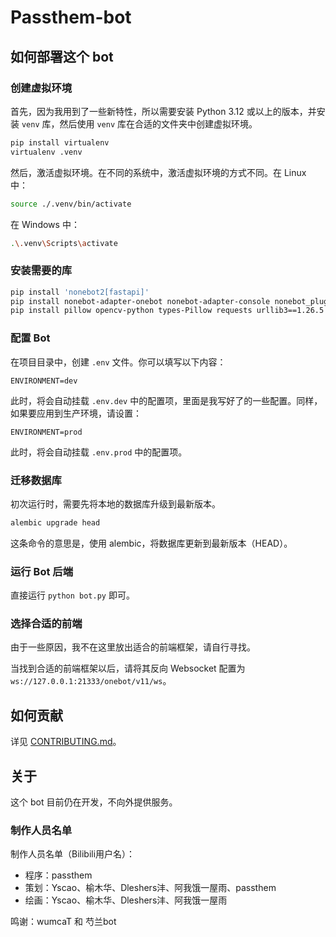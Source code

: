 # Passthem-bot

## 如何部署这个 bot

### 创建虚拟环境

首先，因为我用到了一些新特性，所以需要安装 Python 3.12 或以上的版本，并安装 `venv` 库，然后使用 `venv` 库在合适的文件夹中创建虚拟环境。

```bash
pip install virtualenv
virtualenv .venv
```

然后，激活虚拟环境。在不同的系统中，激活虚拟环境的方式不同。在 Linux 中：

```bash
source ./.venv/bin/activate
```

在 Windows 中：

```bash
.\.venv\Scripts\activate
```

### 安装需要的库

```bash
pip install 'nonebot2[fastapi]'
pip install nonebot-adapter-onebot nonebot-adapter-console nonebot_plugin_alconna nonebot-plugin-orm[sqlite]
pip install pillow opencv-python types-Pillow requests urllib3==1.26.5
```

### 配置 Bot

在项目目录中，创建 `.env` 文件。你可以填写以下内容：

```
ENVIRONMENT=dev
```

此时，将会自动挂载 `.env.dev` 中的配置项，里面是我写好了的一些配置。同样，如果要应用到生产环境，请设置：

```
ENVIRONMENT=prod
```

此时，将会自动挂载 `.env.prod` 中的配置项。

### 迁移数据库

初次运行时，需要先将本地的数据库升级到最新版本。

```bash
alembic upgrade head
```

这条命令的意思是，使用 alembic，将数据库更新到最新版本（HEAD）。

### 运行 Bot 后端

直接运行 `python bot.py` 即可。

### 选择合适的前端

由于一些原因，我不在这里放出适合的前端框架，请自行寻找。

当找到合适的前端框架以后，请将其反向 Websocket 配置为 `ws://127.0.0.1:21333/onebot/v11/ws`。

## 如何贡献

详见 [CONTRIBUTING.md](CONTRIBUTING.md)。

## 关于

这个 bot 目前仍在开发，不向外提供服务。

### 制作人员名单

制作人员名单（Bilibili用户名）：

- 程序：passthem
- 策划：Yscao、榆木华、Dleshers沣、阿我饿一屋雨、passthem
- 绘画：Yscao、榆木华、Dleshers沣、阿我饿一屋雨

鸣谢：wumcaT 和 芍兰bot
